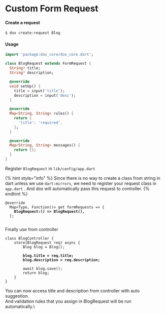 # Custom Form Request

#### Create a request

```bash
$ dox create:request Blog
```

#### Usage

```dart
import 'package:dox_core/dox_core.dart';

class BlogRequest extends FormRequest {
  String? title;
  String? description;

  @override
  void setUp() {
    title = input('title');
    description = input('desc');
  }

  @override
  Map<String, String> rules() {
    return {
      'title': 'required',
    };
  }

  @override
  Map<String, String> messages() {
    return {};
  }
}
```

Register `BlogRequest` in `lib/config/app.dart`&#x20;

{% hint style="info" %}
Since there is no way to create a class from string in dart unless we use `dart:mirrors`, we need to register your request class in `app.dart` . And dox will automatically pass this request  to controller.
{% endhint %}

<pre class="language-dart"><code class="lang-dart">@override
  Map&#x3C;Type, Function()> get formRequests => {
<strong>    BlogRequest:() => BlogRequest(),
</strong>  };

</code></pre>

Finally use from controller

<pre class="language-dart"><code class="lang-dart">class BlogController {
    store(BlogRequest req) async {
        Blog blog = Blog();
        
<strong>        blog.title = req.title;
</strong><strong>        blog.description = req.description;
</strong>        
        await blog.save();
        return blog;
    }
}
</code></pre>

You can now access title and description from controller with auto suggestion. \
And validation rules that you assign in BlogRequest will be run automatically.\


